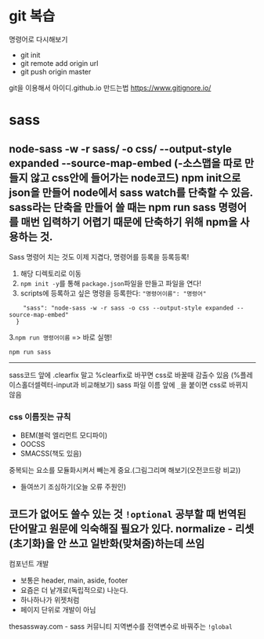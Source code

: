 # git 복습
명령어로 다시해보기
- git init
- git remote add origin url
- git push origin master

git을 이용해서 아이디.github.io 만드는법
https://www.gitignore.io/

# sass
node-sass -w -r sass/ -o css/ --output-style expanded --source-map-embed
(-소스맵을 따로 만들지 않고 css안에 들어가는 node코드)
npm init으로 json을 만들어 node에서 sass watch를 단축할 수 있음.
sass라는 단축을 만들어 쓸 때는 npm run sass
명령어를 매번 입력하기 어렵기 때문에 단축하기 위해 npm을 사용하는 것.
----
Sass 명령어 치는 것도 이제 지겹다, 명령어를 등록을 등록등록!

1. 해당 디렉토리로 이동
2. `npm init -y`를 통해 `package.json`파일을 만들고 파일을 연다!
3. scripts에 등록하고 싶은 명령을 등록한다: `"명령어이름": "명령어"` 
```"scripts": {
    "sass": "node-sass -w -r sass -o css --output-style expanded --source-map-embed"
  }  
```
3.`npm run 명령어이름` => 바로 실행!
```
npm run sass
```  
----

sass코드 앞에 .clearfix 말고 %clearfix로 바꾸면 css로 바꿀때 감출수 있음
(%플레이스홀더셀렉터-input과 비교해보기)
sass 파일 이름 앞에 `_`을 붙이면 css로 바뀌지 않음

### css 이름짓는 규칙
 - BEM(블럭 엘리먼트 모디파이)
 - OOCSS
 - SMACSS(책도 있음)

중복되는 요소를 모듈화시켜서 빼는게 중요.(그림그리며 해보기(오전코드랑 비교))
- 들여쓰기 조심하기(오늘 오류 주원인)

코드가 없어도 쓸수 있는 것 `!optional`
공부할 때 번역된 단어말고 원문에 익숙해질 필요가 있다.
normalize - 리셋(초기화)을 안 쓰고 일반화(맞쳐줌)하는데 쓰임
----
컴포넌트 개발
- 보통은 header, main, aside, footer
- 요즘은 더 낱개로(독립적으로) 나눈다.
- 하나하나가 위젯처럼
- 페이지 단위로 개발이 아님

thesassway.com - sass 커뮤니티
지역변수를 전역변수로 바꿔주는 `!global`
